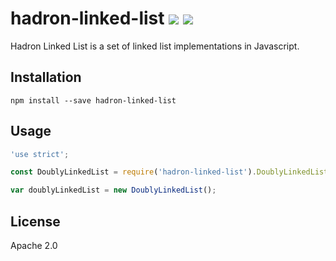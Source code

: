 # hadron-linked-list [![][travis_img]][travis_url] [![][npm_img]][npm_url]

Hadron Linked List is a set of linked list implementations in Javascript.

## Installation

```
npm install --save hadron-linked-list
```

## Usage

```javascript
'use strict';

const DoublyLinkedList = require('hadron-linked-list').DoublyLinkedList;

var doublyLinkedList = new DoublyLinkedList();
```

## License

Apache 2.0

[travis_img]: https://img.shields.io/travis/mongodb-js/hadron-linked-list.svg?style=flat-square
[travis_url]: https://travis-ci.org/mongodb-js/hadron-linked-list
[npm_img]: https://img.shields.io/npm/v/hadron-linked-list.svg?style=flat-square
[npm_url]: https://www.npmjs.org/package/hadron-linked-list
